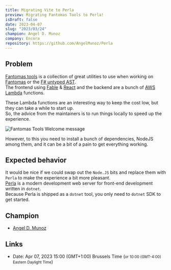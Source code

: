```yaml
---
title: Migrating Vite to Perla
preview: Migrating Fantomas Tools to Perla!
isDraft: false
date: 2023-04-07
slug: "2023/03/24"
champion: Angel D. Munoz
company: Encora
repository: https://github.com/AngelMunoz/Perla
---
```


## Problem

[Fantomas tools](https://fsprojects.github.io/fantomas-tools/#/) is a collection of great utilities to use when working on [Fantomas](https://fsprojects.github.io/fantomas/) or the [F# untyped AST](https://fsharp.github.io/fsharp-compiler-docs/reference/fsharp-compiler-syntax.html).  
The frontend using [Fable](https://fable.io/) &amp; [React](https://react.dev/) and the backend are a bunch of [AWS Lambda](https://aws.amazon.com/blogs/developer/f-tooling-support-for-aws-lambda/) functions.

These Lambda functions are an interesting way to keep the cost low, but they can take a while to start up.  
So, the advice from the maintainers is to run things locally to speed up the experience.

<img src="/images/sessions/fantomas-tool.png" alt="Fantomas Tools Welcome message" class="img-fluid mb-4" />

However, to this you need to install a bunch of dependencies, NodeJS among them, and it can be a bit of a pain to get everything working.

## Expected behavior

It would be nice if we could swap out the `Node.JS` bits and replace them with `Perla` to make the experience a bit more pleasant.  
[Perla](https://perla-docs.web.app/) is a modern development web server for front-end development written in `dotnet`.  
Because Perla is shipped as a `dotnet` tool, you only need to `dotnet` SDK to get started.

## Champion

- [Angel D. Munoz](https://twitter.com/angel_d_munoz)

## Links

- Date: Apr 07, 2023 15:00 (GMT+1:00) Brussels Time (<small>or 10:00 (GMT-4:00) Eastern Daylight Time</small>)
